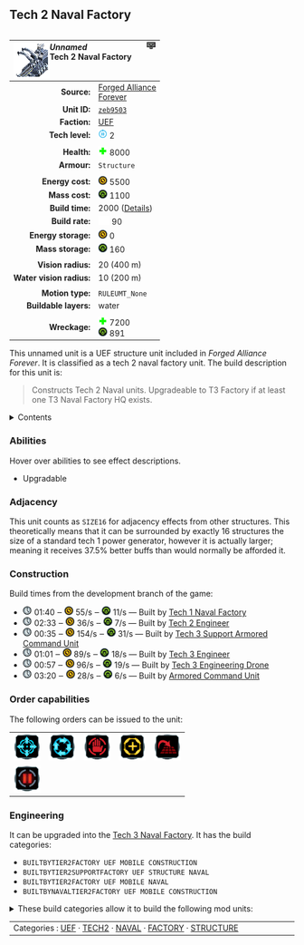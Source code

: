 Tech 2 Naval Factory
----
<table align="right">
    <thead>
        <tr>
            <th align="left" colspan="2">
                <img align="left" src="icons/units/ZEB9503_icon.png" title="The unit icon" /><img align="right" src="icons/strategicicons/icon_factory2_naval_rest.png" title="icon_factory2_naval" /><i>Unnamed</i><br />Tech 2 Naval Factory
            </th>
        </tr>
    </thead>
    <tbody>
        <tr>
            <td align="right"><strong>Source:</strong></td>
            <td><a href="Forged Alliance Forever">Forged Alliance<br />Forever</a></td>
        </tr>
        <tr>
            <td align="right"><strong>Unit ID:</strong></td>
            <td><a href="https://github.com/FAForever/fa/D:/faf-development/fa/units/ZEB9503/ZEB9503_unit.bp"><code>zeb9503</code></a></td>
        </tr>
        <tr>
            <td align="right"><strong>Faction:</strong></td>
            <td><a href="_categories.UEF">UEF</a></td>
        </tr>
        <tr>
            <td align="right"><strong>Tech level:</strong></td>
            <td><img src="icons/T2.png" title="Tech 2" /> 2</td>
        </tr>
        <tr><td align="center" colspan="2"></td></tr>
        <tr>
            <td align="right"><strong>Health:</strong></td>
            <td><img src="icons/health.png" title="Health" /> 8000</td>
        </tr>
        <tr>
            <td align="right"><strong>Armour:</strong></td>
            <td><code>Structure</code></td>
        </tr>
        <tr><td align="center" colspan="2"></td></tr>
        <tr>
            <td align="right"><strong>Energy cost:</strong></td>
            <td><img src="icons/energy.png" title="Energy" /> 5500</td>
        </tr>
        <tr>
            <td align="right"><strong>Mass cost:</strong></td>
            <td><img src="icons/mass.png" title="Mass" /> 1100</td>
        </tr>
        <tr>
            <td align="right"><strong>Build time:</strong></td>
            <td>2000 (<a href="#construction">Details</a>)</td>
        </tr>
        <tr>
            <td align="right"><strong>Build rate:</strong></td>
            <td><img src="icons/build.png" title="Build" /> 90</td>
        </tr>
        <tr>
            <td align="right"><strong>Energy storage:</strong></td>
            <td><img src="icons/energy.png" title="Energy" /> 0</td>
        </tr>
        <tr>
            <td align="right"><strong>Mass storage:</strong></td>
            <td><img src="icons/mass.png" title="Mass" /> 160</td>
        </tr>
        <tr><td align="center" colspan="2"></td></tr>
        <tr>
            <td align="right"><strong>Vision radius:</strong></td>
            <td> <span title="0.40 km, 0.25 mi">20 (400 m)</span></td>
        </tr>
        <tr>
            <td align="right"><strong>Water vision radius:</strong></td>
            <td> <span title="0.20 km, 0.12 mi">10 (200 m)</span></td>
        </tr>
        <tr><td align="center" colspan="2"></td></tr>
        <tr>
            <td align="right"><strong>Motion type:</strong></td>
            <td><code>RULEUMT_None</code></td>
        </tr>
        <tr>
            <td align="right"><strong>Buildable layers:</strong></td>
            <td>water</td>
        </tr>
        <tr><td align="center" colspan="2"></td></tr>
        <tr>
            <td align="right"><strong>Wreckage:</strong></td>
            <td><img src="icons/health.png" title="Health" /> 7200<br /><img src="icons/mass.png" title="Mass" /> 891</td>
        </tr>
    </tbody>
</table>

This unnamed unit is a UEF structure unit included in *Forged Alliance Forever*.
It is classified as a tech 2 naval factory unit.
The build description for this unit is:

<blockquote>Constructs Tech 2 Naval units. Upgradeable to T3 Factory if at least one T3 Naval Factory HQ exists.</blockquote>

<details>
<summary>Contents</summary>

1. – <a href="#abilities">Abilities</a>
2. – <a href="#adjacency">Adjacency</a>
3. – <a href="#construction">Construction</a>
4. – <a href="#order-capabilities">Order capabilities</a>
5. – <a href="#engineering">Engineering</a>
</details>

### Abilities
Hover over abilities to see effect descriptions.

* <span title="Can build a unit to replace itself">Upgradable</span>

### Adjacency
This unit counts as `SIZE16` for adjacency effects from other structures. This theoretically means that it can be surrounded by exactly 16 structures the size of a standard tech 1 power generator, however it is actually larger; meaning it receives 37.5% better buffs than would normally be afforded it. 

### Construction
Build times from the development branch of the game:
* <img src="icons/time.png" title="Time" /> 01:40 ‒ <img src="icons/energy.png" title="Energy" /> 55/s ‒ <img src="icons/mass.png" title="Mass" /> 11/s — Built by <a href="UEB0103">Tech 1 Naval Factory</a>
* <img src="icons/time.png" title="Time" /> 02:33 ‒ <img src="icons/energy.png" title="Energy" /> 36/s ‒ <img src="icons/mass.png" title="Mass" /> 7/s — Built by <a href="UEL0208">Tech 2 Engineer</a>
* <img src="icons/time.png" title="Time" /> 00:35 ‒ <img src="icons/energy.png" title="Energy" /> 154/s ‒ <img src="icons/mass.png" title="Mass" /> 31/s — Built by <a href="UEL0301">Tech 3 Support Armored Command Unit</a>
* <img src="icons/time.png" title="Time" /> 01:01 ‒ <img src="icons/energy.png" title="Energy" /> 89/s ‒ <img src="icons/mass.png" title="Mass" /> 18/s — Built by <a href="UEL0309">Tech 3 Engineer</a>
* <img src="icons/time.png" title="Time" /> 00:57 ‒ <img src="icons/energy.png" title="Energy" /> 96/s ‒ <img src="icons/mass.png" title="Mass" /> 19/s — Built by <a href="UEA0003">Tech 3 Engineering Drone</a>
* <img src="icons/time.png" title="Time" /> 03:20 ‒ <img src="icons/energy.png" title="Energy" /> 28/s ‒ <img src="icons/mass.png" title="Mass" /> 6/s — Built by <a href="UEL0001">Armored Command Unit</a>

### Order capabilities
The following orders can be issued to the unit:
<table>
<td><img float="left" src="icons/orders/move.png" title="Move" /></td>
<td><img float="left" src="icons/orders/patrol.png" title="Patrol" /></td>
<td><img float="left" src="icons/orders/stop.png" title="Stop" /></td>
<td><img float="left" src="icons/orders/guard.png" title="Assist" /></td>
<td><img float="left" src="icons/orders/stand-ground.png" title="Fire State" /></td>
<tr>
<td><img float="left" src="icons/orders/pause.png" title="Pause Construction
Pause/unpause current construction order" /></td>
</table>

### Engineering
It can be upgraded into the <a href="ZEB9603">Tech 3 Naval Factory</a>.
It has the build categories:
* <code>BUILTBYTIER2FACTORY UEF MOBILE CONSTRUCTION</code>
* <code>BUILTBYTIER2SUPPORTFACTORY UEF STRUCTURE NAVAL</code>
* <code>BUILTBYTIER2FACTORY UEF MOBILE NAVAL</code>
* <code>BUILTBYNAVALTIER2FACTORY UEF MOBILE CONSTRUCTION</code>


<details>
<summary>These build categories allow it to build the following mod units:

</summary>

<table>
    <tr>
        <td><img src="icons/T1.png" title="T1" /></td>
        <td><a href="UEL0105"><img src="icons/units/UEL0105_icon.png" title="Tech 1 Engineer" width="64px" /></a></td>
        <td><a href="UES0203"><img src="icons/units/UES0203_icon.png" title="Tech 1 Attack Submarine" width="64px" /></a></td>
        <td><a href="UES0103"><img src="icons/units/UES0103_icon.png" title="Tech 1 Frigate" width="64px" /></a></td>
    </tr>
    <tr>
        <td><img src="icons/T2.png" title="T2" /></td>
        <td><a href="UEL0208"><img src="icons/units/UEL0208_icon.png" title="Tech 2 Engineer" width="64px" /></a></td>
        <td><a href="XEL0209"><img src="icons/units/XEL0209_icon.png" title="Tech 2 Field Engineer" width="64px" /></a></td>
        <td><a href="XES0102"><img src="icons/units/XES0102_icon.png" title="Tech 2 Torpedo Boat" width="64px" /></a></td>
        <td><a href="UES0201"><img src="icons/units/UES0201_icon.png" title="Tech 2 Destroyer" width="64px" /></a></td>
        <td><a href="UES0202"><img src="icons/units/UES0202_icon.png" title="Tech 2 Cruiser" width="64px" /></a></td>
        <td><a href="XES0205"><img src="icons/units/XES0205_icon.png" title="Tech 2 Shield Boat" width="64px" /></a></td>
    </tr>
</table>

</details>


<table align="center">
<td width="1215px">Categories : 
<a href="_categories.UEF">UEF</a> · 
<a href="_categories.TECH2">TECH2</a> · 
<a href="_categories.NAVAL">NAVAL</a> · 
<a href="_categories.FACTORY">FACTORY</a> · 
<a href="_categories.STRUCTURE">STRUCTURE</a></td>
</table>
